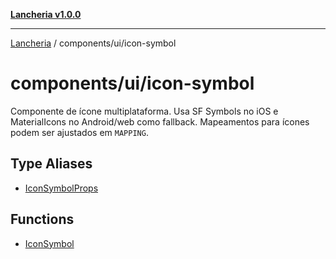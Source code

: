 [**Lancheria v1.0.0**](../../../README.md)

***

[Lancheria](../../../README.md) / components/ui/icon-symbol

# components/ui/icon-symbol

Componente de ícone multiplataforma. Usa SF Symbols no iOS e MaterialIcons
no Android/web como fallback. Mapeamentos para ícones podem ser ajustados em
`MAPPING`.

## Type Aliases

- [IconSymbolProps](type-aliases/IconSymbolProps.md)

## Functions

- [IconSymbol](functions/IconSymbol.md)
